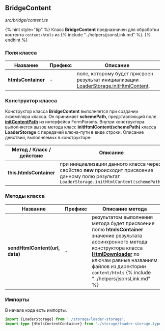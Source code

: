 ## BridgeContent

_src/bridge/content.ts_

{% hint style="tip" %}
Класс **BridgeContent** предназначен для обработки контента `content/htmls` из {% include "../helpers/jsonsLink.md" %}.
{% endhint %}
 
### Поля класса

| Название            | Префикс | Описание                                                                                                           |
|---------------------|---------|--------------------------------------------------------------------------------------------------------------------|
| **htmlsContainer**  | -       | поле, которому будет присвоен результат инициализации [LoaderStorage.initHtmlContent](./storage/LOADERSTORAGE.md). |

### Конструктор класса

Конструктор класса **BridgeContent** выполняется при создании экземпляра класса. Он принимает **schemePath**, представляющий поле **[initContentPath](../params-worker/PARAMSWORKERTYPES.md)** из интерфейса FormParams. Внутри конструктора выполняется вызов метода класс **initHtmlContent(schemePath)** класса **LoaderStorage** с передачей ключа-пути в виде строки. Описание действий, выполняемых в конструкторе:

| Метод / Класс / действие | Описание                                                                                                                                         |
|--------------------------|--------------------------------------------------------------------------------------------------------------------------------------------------|
| **this.htmlsContainer**  | при инициализации данного класса через свойство **new** происходит присвоение данному полю результат `LoaderStorage.initHtmlContent(schemePath)` |

### Методы класса

| Название                       | Префикс | Описание метода                                                                                                                                                                                                                                                                                                 |
|--------------------------------|---------|-----------------------------------------------------------------------------------------------------------------------------------------------------------------------------------------------------------------------------------------------------------------------------------------------------------------|
| **sendHtmlContent(url, data)** | -       | результатом выполнения метода будет присвоение полю **htmlsContainer** значение результата ассинхронного метода конструктора класса **[HtmlDownloader](../content-loaders/html-loader/HTMLLOADER.md)** по ключам равные названиям файлов из директории `content/htmls` {% include "../helpers/jsonsLink.md" %}  |

### Импорты

В начале кода есть импорты.

```ts
import {LoaderStorage} from './storage/loader-storage';
import type {HtmlsContentContainer} from './storage/loader-storage.types';
```
